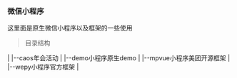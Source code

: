 ### 微信小程序

这里面是原生微信小程序以及框架的一些使用

> 目录结构

|
|--caos年会活动
|
|--demo小程序原生demo
|
|--mpvue小程序美团开源框架
|
|--wepy小程序官方框架
|
